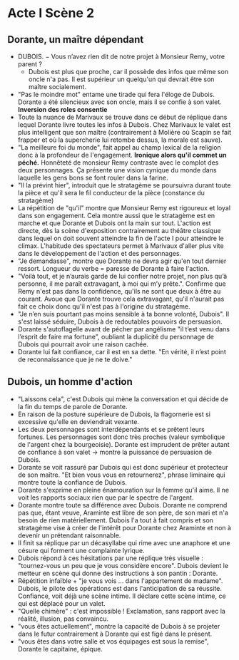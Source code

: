 
# Acte I Scène 2

## Dorante, un maître dépendant

* DUBOIS. − Vous n’avez rien dit de notre projet à Monsieur Remy, votre parent ?
	* Dubois est plus que proche, car il possède des infos que même son oncle n'a pas. Il est supérieur un quelqu'un qui devrait être son maître socialement. 
* "Pas le moindre mot" entame une tirade qui fera l'éloge de Dubois. Dorante a été silencieux avec son oncle, mais il se confie à son valet. **Inversion des roles consentie**
* Toute la nuance de Marivaux se trouve dans ce début de réplique dans lequel Dorante livre toutes les infos à Dubois. Chez Marivaux le valet est plus intelligent que son maître (contrairement à Molière où Scapin se fait frapper et où la supercherie lui retombe dessus, la morale est sauve). 
*  "La meilleure foi du monde", fait appel au champ lexical de la religion donc à la profondeur de l'engagement. **Ironique alors qu'il commet un péché.** Honnêteté de monsieur Remy contraste avec le complot des deux personnages. Ça présente une vision cynique du monde dans laquelle les gens bons se font rouler dans la farine. 
* "Il la prévint hier", introduit que le stratagème se poursuivra durant toute la pièce et qu'il sera le fil conducteur de la pièce (constance du stratagème)
* La répétition de "qu'il" montre que Monsieur Remy est rigoureux et loyal dans son engagement. Cela montre aussi que le stratagème est en marche et que Dorante et Dubois ont la main sur tout. L'action est directe, dès la scène d'exposition contrairement au théâtre classique dans lequel on doit souvent atteindre la fin de l'acte I pour atteindre le climax. L'habitude des spectateurs permet à Marivaux d'aller plus vite dans le développement de l'action et des personnages. 
* "Je demandasse", montre que Dorante ne devra agir qu'en tout dernier ressort. Longueur du verbe = paresse de Dorante à faire l'action. 
* "Voilà tout, et je n’aurais garde de lui confier notre projet, non plus qu’à personne, il me paraît extravagant, à moi qui m’y prête.". Confirme que Remy n'est pas dans la confidence, qu'ils ne sont que deux à être au courant. Avoue que Dorante trouve cela extravagant, qu'il n'aurait pas fait ce choix donc qu'il n'est pas à l'origine du stratagème. 
* "Je n’en suis pourtant pas moins sensible à ta bonne volonté, Dubois". Il s'est laissé séduire, Dubois à de redoutables pouvoirs de persuasion.
* Dorante s'autoflagelle avant de pécher par angélisme "il t’est venu dans l’esprit de faire ma fortune", oubliant la duplicité du personnage de Dubois qui pourrait avoir une raison cachée. 
* Dorante lui fait confiance, car il est en sa dette. "En vérité, il n’est point de reconnaissance que je ne te doive."

## Dubois, un homme d'action

* "Laissons cela", c'est Dubois qui mène la conversation et qui décide de la fin du temps de parole de Dorante. 
* En raison de la posture supérieure de Dubois, la flagornerie est si excessive qu'elle en deviendrait vexante. 
* Les deux personnages sont interdépendants et se prêtent leurs fortunes. Les personnages sont donc très proches (valeur symbolique de l'argent chez la bourgeoisie). Dorante est imprudent de prêter autant de confiance à son valet → montre la puissance de persuasion de Dubois. 
* Dorante se voit rassuré par Dubois qui est donc supérieur et protecteur de son maître. "Et bien vous vous en retournerez", phrase liminaire qui montre toute la confiance de Dubois. 
* Dorante s'exprime en pleine énamouration sur la femme qu'il aime. Il ne voit les rapports sociaux rien que par le spectre de l'argent. 
* Dorante montre toute sa différence avec Dubois. Dorante ne comprend pas que, étant veuve, Araminte est libre de son père, de son mari et n'a besoin de rien matériellement. Dubois l'a tout à fait compris et son stratagème vise à créer de l'intérêt pour Dorante chez Araminte et non à devenir un prétendant raisonnable. 
* Il finit sa réplique par un décasyllabe qui rime avec une anaphore et une césure qui forment une complainte lyrique. 
* Dubois répond à ces hésitations par une réplique très visuelle : "tournez-vous un peu que je vous considère encore". Dubois devient le metteur en scène qui donne des instructions à son pantin : Dorante. 
* Répétition infaïble + "je vous vois ... dans l'appartement de madame". Dubois, le pilote des opérations est dans l'anticipation de sa réussite. Confiance, voit déjà une scène intime. Il déclare cette scène intime, ce qui est déplacé pour un valet. 
* "Quelle chimère" : c'est impossible ! Exclamation, sans rapport avec la réalité, illusion, pas convaincu. 
* "vous êtes actuellement", montre la capacité de Dubois à se projeter dans le futur contrairement à Dorante qui est figé dans le présent. 
* "vous êtes dans votre salle et vos équipages est sous la remise", Dorante le capitaine, épique. 
<!--stackedit_data:
eyJoaXN0b3J5IjpbLTg5OTIzMjE4OV19
-->